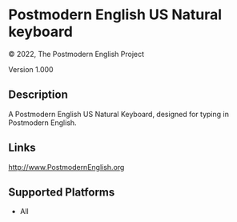 Postmodern English US Natural keyboard
==============

© 2022, The Postmodern English Project

Version 1.000

Description
-----------

A Postmodern English US Natural Keyboard, designed for typing in Postmodern English.

Links
-----
http://www.PostmodernEnglish.org

Supported Platforms
-------------------
 * All
